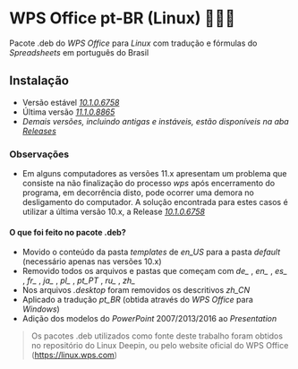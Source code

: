 # WPS Office pt-BR (Linux) 🐧🇧🇷
Pacote .deb do *WPS Office* para *Linux* com tradução e fórmulas do *Spreadsheets* em português do Brasil
## Instalação
* Versão estável [*10.1.0.6758*](https://github.com/aldebaranbm/wpsoffice-linux_pt-br/releases/download/10.1.0.6758/wpsoffice.deb)
* Última versão [*11.1.0.8865*](https://github.com/aldebaranbm/wpsoffice-linux_pt-br/releases/download/11.1.0.8865/wpsoffice.deb)
* *Demais versões, incluindo antigas e instáveis, estão disponíveis na aba [Releases](https://github.com/aldebaranbm/wpsoffice-linux_pt-br/releases)*
### Observações
* Em alguns computadores as versões 11.x apresentam um problema que consiste na não finalização do processo *wps* após encerramento do programa, em decorrência disto, pode ocorrer uma demora no desligamento do computador. A solução encontrada para estes casos é utilizar a última versão 10.x, a Release [*10.1.0.6758*](https://github.com/aldebaranbm/wpsoffice-linux_pt-br/releases/tag/10.1.0.6758)
#### O que foi feito no pacote .deb?
* Movido o conteúdo da pasta *templates* de *en_US* para a pasta *default* (necessário apenas nas versões 10.x)
* Removido todos os arquivos e pastas que começam com *de_* , *en_* , *es_* , *fr_* , *ja_* , *pl_* , *pt_PT* , *ru_* , *zh_*
* Nos arquivos *.desktop* foram removidos os descritivos *zh_CN*
* Aplicado a tradução *pt_BR* (obtida através do *WPS Office* para *Windows*)
* Adição dos modelos do *PowerPoint* 2007/2013/2016 ao *Presentation*
> Os pacotes .deb utilizados como fonte deste trabalho foram obtidos no repositório do Linux Deepin, ou pelo website oficial do WPS Office (https://linux.wps.com)
